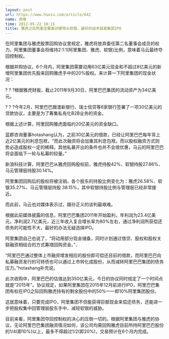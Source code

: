 ```yaml
---
layout: post
url: https://www.huxiu.com/article/642
name: 虎嗅
time: 2012-05-22 10:15
title: 雅虎之后阿里还要面对硬骨头软银，最好的战术就是集团IPO
---
```

在阿里集团与雅虎股票回购协议里规定，雅虎将放弃委任第二名董事会成员的权力，阿里集团董事会将维持2:1:1(阿里集团、雅虎、软银)比例，意味着马云最终夺回控制权。

根据并购协议，6个月内，阿里集团需要动用63亿美元现金和不超过8亿美元的新增阿里集团优先股来回购雅虎手中的20%股权。来计算一下阿里集团的现金状况：

? ? ?根据雅虎财报，截止2011年9月30日，阿里巴巴集团的流动资产为34亿美元。

? ? ?今年2月，阿里巴巴跟澳新银行、瑞士信贷等6家银行签署了一项30亿美元的贷款协议，主要是为了筹集私有化B2B业务的资金。

根据上述计算，阿里回购雅虎面临约20亿美元的资金缺口。

蓝郡咨询董事hotashang认为，之前30亿美元的借款，已经让阿里巴巴每年背上近2亿美元的利息包袱，“而此次融资将会加重其利息包袱。而以股权融资方式则势必造成股权一定的稀释。其他私募开出的条件也并不会很优惠，马云的阿里巴巴将会面临下一轮与私募的较量。”

新浪科技计算，阿里巴巴从雅虎回购股权前，雅虎持股42%、软银持股27.86%、马云管理层持股30.14%。

阿里集团回购后的股权将被注销，各个股东的持股比例变化为：雅虎26.58%、软银35.27%、马云管理层持股 38.15%，其中软银持股比例与管理层已经非常接近。

而此前，马云也对媒体表示过，跟孙正义的谈判最艰难。

根据此前媒体披露的信息，阿里巴巴集团2011年开始盈利，年利润为23.4亿美元，净利润2.7亿美元，近三年收入复合增长率为80%左右，通过净利润所获偿还债务的可能性不大，最好的办法无疑选择IPO。

阿里集团自己也说了，“将动用部分现金储备，同时计划通过借贷、股权和股权关联融资相结合的方式筹措回购资金。”、

“阿里巴巴通过整体上市融资增发相应的股份即可偿还目前的借款，而阿里巴巴向私募融资发行的可转债也可以通过上市转化成股份，从而减转阿里巴巴集团的债务压力。”hotashang补充说。

此次收购中，阿里巴巴的估值达到350亿美元，今日的协议同时规定了一个时间点就是“2015年”。协议规定，如果阿里集团在2015年12月前进行IPO，阿里巴巴集团有权在IPO之际回购雅虎持有的剩余股份中的50%——即10%阿里集团股份。

这就意味着，只要完成IPO，阿里集团不但能获得巨额现金来偿还债务，还能进一步把股权集中回管理层股东手中，减轻软银的威胁。

目前来看，阿里集团夺回控制权的决心的压倒一切的。根据阿里集团与雅虎的协议，无论阿里巴巴集团融资情况如何，该公司均需回购雅虎目前所持阿里巴巴股份的1/4(即10%)以上，最多不得超过1/2(即20%)，交易预计在6个月内完成。

